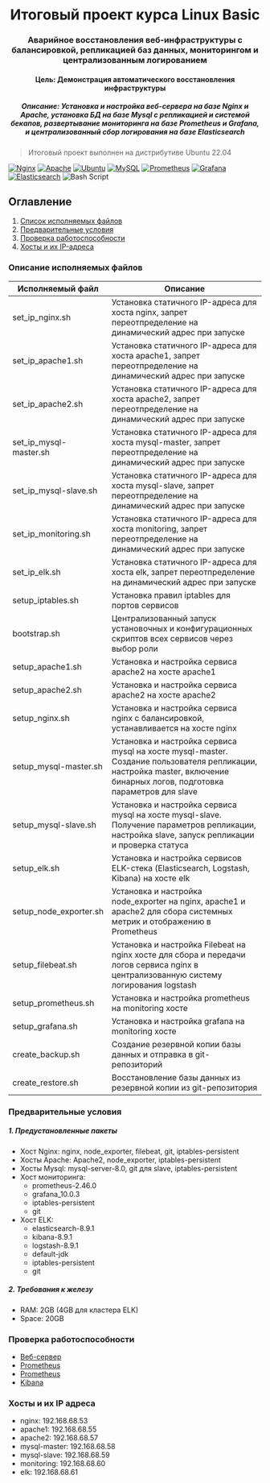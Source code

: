 <h1 align="center">Итоговый проект курса Linux Basic</a> 
<h3 align="center">Аварийное восстановления веб-инфраструктуры с балансировкой, репликацией баз данных, мониторингом и централизованным логированием</h3>
<h4 align="center">Цель: Демонстрация автоматического восстановления инфраструктуры</h4>
<h5 align="center">Описание: Установка и настройка веб-сервера на базе Nginx и Apache, установка БД на базе Mysql с репликацией и системой бекапов, развертывание мониторинга на базе Prometheus и Grafana, и централизованный сбор логирования на базе Elasticsearch</h5>
  
> Итоговый проект выполнен на дистрибутиве Ubuntu 22.04

[![Nginx](https://img.shields.io/badge/nginx-%23009639.svg?style=for-the-badge&logo=nginx&logoColor=white)](https://nginx.org/ru/)
[![Apache](https://img.shields.io/badge/apache-%23D42029.svg?style=for-the-badge&logo=apache&logoColor=white)](https://www.apache.org)
[![Ubuntu](https://img.shields.io/badge/Ubuntu-E95420?style=for-the-badge&logo=ubuntu&logoColor=white)](https://ubuntu.com)
[![MySQL](https://img.shields.io/badge/mysql-4479A1.svg?style=for-the-badge&logo=mysql&logoColor=white)](https://www.mysql.com)
[![Prometheus](https://img.shields.io/badge/Prometheus-E6522C?style=for-the-badge&logo=Prometheus&logoColor=white)](https://prometheus.io)
[![Grafana](https://img.shields.io/badge/grafana-%23F46800.svg?style=for-the-badge&logo=grafana&logoColor=white)](https://grafana.com)
[![Elasticsearch](https://img.shields.io/badge/elasticsearch-%230377CC.svg?style=for-the-badge&logo=elasticsearch&logoColor=white)](https://www.elastic.co/elasticsearch)
![Bash Script](https://img.shields.io/badge/bash_script-%23121011.svg?style=for-the-badge&logo=gnu-bash&logoColor=white)

<h2 aligh="left">Оглавление</h2>

1. [Список исполняемых файлов](#Описание-исполняемых-файлов)
2. [Предварительные условия](#Предварительные-условия)
3. [Проверка работоспособности](#Проверка-работоспособности)
4. [Хосты и их IP-адреса](#Хосты-и-их-ip-адреса)

<h3 align="left">Описание исполняемых файлов</h3>

Исполняемый файл | Описание
--- | --- 
set_ip_nginx.sh | Установка статичного IP-адреса для хоста nginx, запрет переотпределение на динамический адрес при запуске
set_ip_apache1.sh | Установка статичного IP-адреса для хоста apache1, запрет переотпределение на динамический адрес при запуске
set_ip_apache2.sh | Установка статичного IP-адреса для хоста apache2, запрет переотпределение на динамический адрес при запуске
set_ip_mysql-master.sh | Установка статичного IP-адреса для хоста mysql-master, запрет переотпределение на динамический адрес при запуске
set_ip_mysql-slave.sh | Установка статичного IP-адреса для хоста mysql-slave, запрет переотпределение на динамический адрес при запуске
set_ip_monitoring.sh | Установка статичного IP-адреса для хоста monitoring, запрет переотпределение на динамический адрес при запуске
set_ip_elk.sh | Установка статичного IP-адреса для хоста elk, запрет переотпределение на динамический адрес при запуске
setup_iptables.sh | Установка правил iptables для портов сервисов
bootstrap.sh | Централизованный запуск установочных и конфигурационных скриптов всех сервисов через выбор роли
setup_apache1.sh | Установка и настройка сервиса apache2 на хосте apache1
setup_apache2.sh |Установка и настройка сервиса apache2 на хосте apache2
setup_nginx.sh | Установка и настройка сервиса nginx с балансировкой, устанавливается на хосте nginx
setup_mysql-master.sh |Установка и настройка сервиса mysql на хосте mysql-master. Создание пользователя репликации, настройка master, включение бинарных логов, подготовка параметров для slave
setup_mysql-slave.sh | Установка и настройка сервиса mysql на хосте mysql-slave. Получение параметров репликации, настройка slave, запуск репликации и проверка статуса
setup_elk.sh | Установка и настройка сервисов ELK-стека (Elasticsearch, Logstash, Kibana) на хосте elk
setup_node_exporter.sh | Установка и настройка node_exporter на nginx, apache1 и apache2 для сбора системных метрик и отображению в Prometheus
setup_filebeat.sh | Установка и настройка Filebeat на nginx хосте для сбора и передачи логов сервиса nginx в централизованную систему логирования logstash
setup_prometheus.sh |Установка и настройка prometheus на monitoring хосте
setup_grafana.sh | Установка и настройка grafana на monitoring хосте
create_backup.sh | Создание резервной копии базы данных и отправка в git-репозиторий
create_restore.sh | Восстановление базы данных из резервной копии из git-репозитория


<h3 align="left">Предварительные условия</h3>
<h5 aligh="left">1. Предустановленные пакеты</h5>
  
  * Хост Nginx: nginx, node_exporter, filebeat, git, iptables-persistent
  * Хосты Apache: Apache2, node_exporter, iptables-persistent
  * Хосты Mysql: mysql-server-8.0, git для slave, iptables-persistent
  * Хост мониторинга: 
    * prometheus-2.46.0 
    * grafana_10.0.3
    * iptables-persistent
    * git
  * Хост ELK:
    * elasticsearch-8.9.1
    * kibana-8.9.1
    * logstash-8.9.1
    * default-jdk
    * iptables-persistent
    * git
  
  <h5 aligh="left">2. Требования к железу</h5>
  
  * RAM: 2GB (4GB для кластера ELK)
  * Space: 20GB

<h3 align="left">Проверка работоспособности</h3>
  
  * [Веб-сервер](https://192.168.68.53)
  * [Prometheus](https://192.168.68.60:9090)
  * [Prometheus](https://192.168.68.60:3000) 
  * [Kibana](https://192.168.68.60:5601) 

<h3 aligh=left">Хосты и их IP адреса</h3>

  * nginx: 192.168.68.53
  * apache1: 192.168.68.55
  * apache2: 192.168.68.57
  * mysql-master: 192.168.68.58
  * mysql-slave: 192.168.68.59
  * monitoring: 192.168.68.60
  * elk: 192.168.68.61
